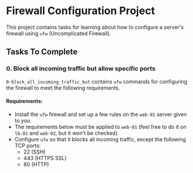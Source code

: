 # Firewall Configuration Project

This project contains tasks for learning about how to configure a server's firewall using `ufw` (Uncomplicated Firewall).

## Tasks To Complete

### 0. Block all incoming traffic but allow specific ports

`0-block_all_incoming_traffic_but` contains `ufw` commands for configuring the firewall to meet the following requirements.

#### Requirements:
- Install the `ufw` firewall and set up a few rules on the `web-01` server given to you.
- The requirements below must be applied to `web-01` (feel free to do it on `lb-01` and `web-02`, but it won't be checked).
- Configure `ufw` so that it blocks all incoming traffic, except the following TCP ports:
  - 22 (SSH)
  - 443 (HTTPS SSL)
  - 80 (HTTP)

